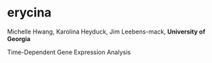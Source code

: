 # erycina
Michelle Hwang, Karolina Heyduck, Jim Leebens-mack, **University of Georgia**

Time-Dependent Gene Expression Analysis 
